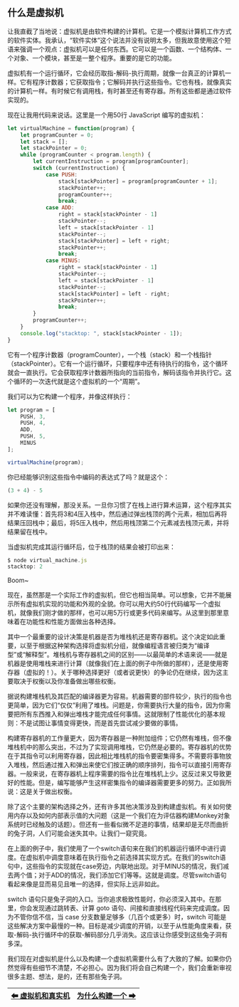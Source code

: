 ## 什么是虚拟机

让我直截了当地说：虚拟机是由软件构建的计算机。它是一个模拟计算机工作方式的软件实体。我承认，“软件实体”这个说法并没有说明太多，但我故意使用这个短语来强调一个观点：虚拟机可以是任何东西。它可以是一个函数、一个结构体、一个对象、一个模块，甚至是一整个程序。重要的是它的功能。

虚拟机有一个运行循环，它会经历取指-解码-执行周期，就像一台真正的计算机一样。它有程序计数器；它获取指令；它解码并执行这些指令。它也有栈，就像真实的计算机一样。有时候它有调用栈，有时甚至还有寄存器。所有这些都是通过软件实现的。

现在让我用代码来说话。这里是一个用50行 JavaScript 编写的虚拟机：

```javascript
let virtualMachine = function(program) {
    let programCounter = 0;
    let stack = [];
    let stackPointer = 0;
    while (programCounter < program.length) {
        let currentInstruction = program[programCounter];
        switch (currentInstruction) {
            case PUSH:
                stack[stackPointer] = program[programCounter + 1];
                stackPointer++;
                programCounter++;
                break;
            case ADD:
                right = stack[stackPointer - 1]
                stackPointer--;
                left = stack[stackPointer - 1]
                stackPointer--;
                stack[stackPointer] = left + right;
                stackPointer++;
                break;
            case MINUS:
                right = stack[stackPointer - 1]
                stackPointer--;
                left = stack[stackPointer - 1]
                stackPointer--;
                stack[stackPointer] = left - right;
                stackPointer++;
                break;
        }
        programCounter++;
    }
    console.log("stacktop: ", stack[stackPointer - 1]);
}
```

它有一个程序计数器（programCounter），一个栈（stack）和一个栈指针（stackPointer）。它有一个运行循环，只要程序中还有待执行的指令，这个循环就会一直执行。它会获取程序计数器所指向的当前指令，解码该指令并执行它。这个循环的一次迭代就是这个虚拟机的一个“周期”。

我们可以为它构建一个程序，并像这样执行：

```javascript
let program = [
    PUSH, 3,
    PUSH, 4,
    ADD,
    PUSH, 5,
    MINUS
];

virtualMachine(program);
```

你已经能够识别这些指令中编码的表达式了吗？就是这个：

```javascript
(3 + 4) - 5
```

如果你还没有理解，那没关系。一旦你习惯了在栈上进行算术运算，这个程序其实并不难读懂：首先将3和4压入栈中，然后通过弹出栈顶的两个元素，相加后再将结果压回栈中；最后，将5压入栈中，然后用栈顶第二个元素减去栈顶元素，并将结果留在栈中。

当虚拟机完成其运行循环后，位于栈顶的结果会被打印出来：

```javascript
$ node virtual_machine.js
stacktop: 2
```

Boom~

现在，虽然那是一个实际工作的虚拟机，但它也相当简单。可以想象，它并不能展示所有虚拟机实现的功能和外观的全貌。你可以用大约50行代码编写一个虚拟机，就像我们刚才做的那样，也可以用5万行或更多代码来编写。从这里到那里意味着在功能性和性能方面做出各种选择。

其中一个最重要的设计决策是机器是否为堆栈机还是寄存器机。这个决定如此重要，以至于根据这种架构选择将虚拟机分组，就像编程语言被归类为“编译型”或“解释型”。堆栈机与寄存器机之间的区别——以最简单的术语来说——就是机器是使用堆栈来进行计算（就像我们在上面的例子中所做的那样），还是使用寄存器（虚拟的！）。关于哪种选择更好（或者说更快）的争论仍在继续，因为这主要取决于权衡以及你准备做出哪些权衡。

据说构建堆栈机及其匹配的编译器更为容易。机器需要的部件较少，执行的指令也更简单，因为它们“仅仅”利用了堆栈。问题是，你需要执行大量的指令，因为你需要把所有东西推入和弹出堆栈才能完成任何事情。这就限制了性能优化的基本规则：不是试图让事情变得更快，而是首先尝试减少要做的事情。

构建寄存器机的工作量更大，因为寄存器是一种附加组件；它仍然有堆栈，但不像堆栈机中的那么突出，不过为了实现调用堆栈，它仍然是必要的。寄存器机的优势在于其指令可以利用寄存器，因此相比堆栈机的指令要密集得多。不需要将事物放入堆栈，然后通过推入和弹出来使它们按正确的顺序排列，指令可以直接引用寄存器。一般来说，在寄存器机上程序需要的指令比在堆栈机上少。这反过来又导致更好的性能。但是，编写能够产生这样密集指令的编译器需要更多的努力。正如我所说：这是关于做出权衡。

除了这个主要的架构选择之外，还有许多其他决策涉及到构建虚拟机。有关如何使用内存以及如何内部表示值的大问题（这是一个我们在为评估器构建Monkey对象系统时已经触及的话题）。但还有一些看似微不足道的事情，结果却是无尽而曲折的兔子洞，人们可能会迷失其中。让我们一窥究竟。

在上面的例子中，我们使用了一个switch语句来在我们的机器运行循环中进行调度。在虚拟机中调度意味着在执行指令之前选择其实现方式。在我们的switch语句中，这些指令的实现就在case旁边，内联地出现。对于MINUS的情况，我们减去两个值；对于ADD的情况，我们添加它们等等。这就是调度。尽管switch语句看起来像是显而易见且唯一的选择，但实际上远非如此。

switch 语句只是兔子洞的入口。当你追求极致性能时，你必须深入其中。在那里，你会发现通过跳转表、计算 goto 语句、间接和直接线程代码来完成调度。因为不管你信不信，当 case 分支数量足够多（几百个或更多）时，switch 可能是这些解决方案中最慢的一种。目标是减少调度的开销，以至于从性能角度来看，获取-解码-执行循环中的获取-解码部分几乎消失。这应该让你感受到这些兔子洞有多深。

我们现在对虚拟机是什么以及构建一个虚拟机需要什么有了大致的了解。如果你仍然觉得有些细节不清楚，不必担心。因为我们将会自己构建一个，我们会重新审视很多主题、想法，是的，还有那些兔子洞。

|[⬅ 虚拟机和真实机](./7虚拟机和真实机.md)|[为什么构建一个 ➡](./9为什么构建一个.md)|
| --- | --- |
